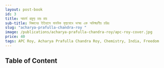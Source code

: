 ```yaml
---
layout: post-book
id: 3
title: আচার্য প্রফুল্ল চন্দ্র রায়
sub-title: বিজ্ঞানের ইতিহাসে মানবিক মূল্যবোধে ভাস্বর এক অবিস্মরণীয় চরিত্র
slug: "acharya-prafulla-chandra-roy "
image: /publications/acharya-prafulla-chandra-roy/apc-roy-cover.jpg
price: 40
tags: APC Roy, Acharya Prafulla Chandra Roy, Chemistry, India, Freedom Movement
---
```

## Table of Content